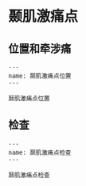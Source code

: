 # 颞肌激痛点

## 位置和牵涉痛

```{figure} assets/img/2022-01-22-19-52-34.png
---
name: 颞肌激痛点位置
---

颞肌激痛点位置
```

## 检查

```{figure} assets/img/2022-01-22-19-54-04.png
---
name: 颞肌激痛点检查
---

颞肌激痛点检查
```


